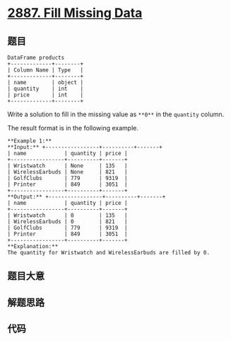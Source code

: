 # [2887. Fill Missing Data](https://leetcode.com/problems/fill-missing-data)

## 题目


    DataFrame products
    +-------------+--------+
    | Column Name | Type   |
    +-------------+--------+
    | name        | object |
    | quantity    | int    |
    | price       | int    |
    +-------------+--------+
    

Write a solution to fill in the missing value as `**0**` in the `quantity`
column.

The result format is in the following example.



    
    
    **Example 1:**
    **Input:** +-----------------+----------+-------+
    | name            | quantity | price |
    +-----------------+----------+-------+
    | Wristwatch      | None     | 135   |
    | WirelessEarbuds | None     | 821   |
    | GolfClubs       | 779      | 9319  |
    | Printer         | 849      | 3051  |
    +-----------------+----------+-------+
    **Output:** +-----------------+----------+-------+
    | name            | quantity | price |
    +-----------------+----------+-------+
    | Wristwatch      | 0        | 135   |
    | WirelessEarbuds | 0        | 821   |
    | GolfClubs       | 779      | 9319  |
    | Printer         | 849      | 3051  |
    +-----------------+----------+-------+
    **Explanation:** 
    The quantity for Wristwatch and WirelessEarbuds are filled by 0.


## 题目大意

## 解题思路

## 代码

```javascript

```

